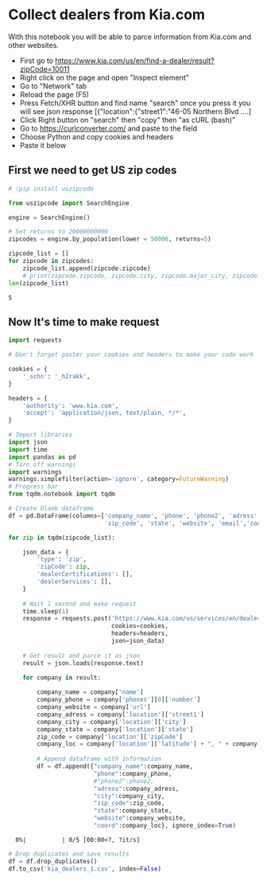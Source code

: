 # Collect dealers from Kia.com

With this notebook you will be able to parce information from Kia.com and other websites.
- First go to https://www.kia.com/us/en/find-a-dealer/result?zipCode=10011
- Right click on the page and open "Inspect element"
- Go to "Network" tab
- Reload the page (F5)
- Press Fetch/XHR button and find name "search" once you press it you will see json response [{"location":{"street1":"46-05 Northern Blvd ....]
- Click Right button on "search" then "copy" then "as cURL (bash)" 
- Go to https://curlconverter.com/ and paste to the field
- Choose Python and copy cookies and headers
- Paste it below

## First we need to get US zip codes


```python
# !pip install uszipcode
```


```python
from uszipcode import SearchEngine

engine = SearchEngine()

# Set returns to 20000000000 
zipcodes = engine.by_population(lower = 50000, returns=5)

zipcode_list = []
for zipcode in zipcodes:
    zipcode_list.append(zipcode.zipcode)
    # print(zipcode.zipcode, zipcode.city, zipcode.major_city, zipcode.population)
len(zipcode_list)
```




    5



## Now It's time to make request


```python
import requests
```


```python
# Don't forget paster your cookies and headers to make your code work

cookies = {
    '_schn': '_h2rakk',
}

headers = {
    'authority': 'www.kia.com',
    'accept': 'application/json, text/plain, */*',
}
```


```python
# Import libraries
import json
import time
import pandas as pd
# Turn off warnings
import warnings
warnings.simplefilter(action='ignore', category=FutureWarning)
# Progress bar
from tqdm.notebook import tqdm

# Create blank dataframe
df = pd.DataFrame(columns=['company_name', 'phone', 'phone2', 'adress', 'city', 
                           'zip_code', 'state', 'website', 'email','coord'])

for zip in tqdm(zipcode_list):

    json_data = {
        'type': 'zip',
        'zipCode': zip,
        'dealerCertifications': [],
        'dealerServices': [],
    }
    
    # Wait 1 second and make request
    time.sleep(1)
    response = requests.post('https://www.kia.com/us/services/en/dealers/search', 
                             cookies=cookies, 
                             headers=headers, 
                             json=json_data)
    
    # Get result and parce it as json
    result = json.loads(response.text)
    
    for company in result:

        company_name = company['name']
        company_phone = company['phones'][0]['number']
        company_website = company['url']
        company_adress = company['location']['street1']
        company_city = company['location']['city']
        company_state = company['location']['state']
        zip_code = company['location']['zipCode']
        company_loc = company['location']['latitude'] + ", " + company['location']['longitude']
        
        # Append dataframe with information
        df = df.append({"company_name":company_name, 
                        "phone":company_phone, 
                        #"phone2":phone2, 
                        "adress":company_adress, 
                        "city":company_city, 
                        "zip_code":zip_code, 
                        "state":company_state, 
                        "website":company_website, 
                        "coord":company_loc}, ignore_index=True)
```


      0%|          | 0/5 [00:00<?, ?it/s]



```python
# Drop duplicates and save results
df = df.drop_duplicates()
df.to_csv('kia_dealers_1.csv', index=False)
```


```python

```
